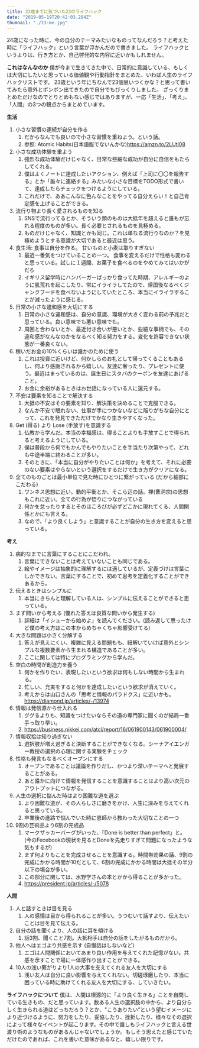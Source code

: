 ```yaml
---
title: 23歳までに気づいた23のライフハック
date: "2019-05-19T20:42:03.284Z"
thumnail: "./23-me.jpg"
---
```


24歳になった時に、今の自分のテーマみたいなものってなんだろう？と考えた時に「ライフハック」という言葉が浮かんだので書きました。
ライフハックというよりは、行き方とか、自己啓発的な内容に近いかもしれません。

**これはなんなのか**
僕が今まで生きてきた中で、日常的に意識している、もしくは大切にしたいと思っている価値観や行動指針をまとめた、いわば人生のライフハックリストです。
23歳という年にちなんで23個思いつくかな？と思って書いてみたら意外とポンポン出てきたので自分でもびっくりしました。
ざっくりまとめただけなのでとりとめもない感じではありますが、一応「生活」、「考え」、「人間」の3つの観点からまとめています。


**生活**
1. 小さな習慣の連続が自分を作る
    1. だからなんでも良いので小さな習慣を重ねよう。という話。
    2. 参照: Atomic Habits(日本語版でないんかな)https://amzn.to/2LUtl08
2. 小さな成功体験を重よう
    1. 強烈な成功体験だけじゃなく、日常な些細な成功が自分に自信をもたらしてくれる。
    2. 僕はよくノートに達成したいアクション、例えば「上司に〇〇を報告する」とか「誰々に連絡する」みたいな小さな目標をTODO形式で書いて、達成したらチェックをつけるようにしている。
    3. これだけで、ああこんなに色んなことをやってる自分えらい！と自己肯定感を上げることができる。
3. 流行り物より長く愛されるものを知る
    1. SNSで流行ってるとか、そういう類のものは大抵年を超えると誰もが忘れる程度のものが多い。長く必要とされるものを見極める。
    2. ものだけじゃなく、知識とかも同じ。これは単なる流行りなのか？を見極めようとする意識が大切であると最近は思う。
4. 食生活: 食事は自分を作る。 甘いものと小麦は取りすぎない
    1. 最近一番気をつけていることの一つ。 食事を変えるだけで性格も変わると思っている。試しに１週間、お菓子を食べるのをやめてみてはいかがだろ
    2. イギリス留学時にハンバーガーばっかり食ってた時期、アレルギーのように肌荒れを起こしたり、常にイライラしてたので、帰国後なるべくジャンクフードを食べないようにしていたところ、本当にイライラすることが減ったように感じる。
5. 日常の小さな違和感を大切にする
    1. 日常の小さな違和感は、自分の意識、環境が大きく変わる前の予兆だと思っている。良い意味でも悪い意味でも。
    2. 周囲と合わないとか、最近付き合いが悪いとか、些細な事柄でも、その違和感がなんなのかをなるべく知る努力をする。変化を許容できない状態が一番良くない。
6. 稼いだお金の10%くらいは誰かのために使う
    1. これは投資に近いけど、何かしらのお礼として帰ってくることもあるし、何より感謝されるから嬉しい。友達に奢ったり、プレゼントに使う。最近はまっているのは、誕生日にスタバのクーポンを友達にあげること。
    2. お金に余裕があるときはお世話になっている人に還元する。
7. 不安は要素を知ることで解決する
    1. 大抵の不安はその要素を知り、解決策を決めることで克服できる。
    2. なんか不安で眠れない、仕事が手につかないなどに陥りがちな自分にとって、これを発見できただけでかなり生きやすくなった。
8. Get (得る) より Lose (手放す)を意識する
    1. 仏教から学んだ。本当の幸福感は、得ることよりも手放すことで得られると考えるようにしている。
    2. 僕は普段から何でもかんでもやりたいことを手当たり次第やって、どれも中途半端に終わることが多い。
    3. そのときに、「本当に自分がやりたいことは何か」を考えて、それに必要のない要素はやらないという選択をするだけで生き方がクリアになる。
9. 全てのものごとは最小単位で見た時にひとつに繋がっている (だから細部にこだわる)
    1. ワンネス思想に近い。動的平衡とか、そこら辺の話。禅(曹洞宗)の思想もこれに近い。全ての行為が悟りにつながっている
    2. 何かを怠ったりするとそのほころびが必ずどこかに現れてくる、人間関係とかにも言える。
    3. なので、「より良くしよう」と意識することが自分の生き方を変えると思っている。

**考え**
1. 病的なまでに言葉にすることにこだわれ。
    1. 言葉にできないことは考えていないことも同じである。
    2. 絵やイメージは抽象的に理解するには適しているが、定義づけは言葉にしかできない。言葉にすることで、初めて思考を定義化することができあるから。
2. 伝えるときはシンプルに
    1. 本当にきちんと理解している人は、シンプルに伝えることができると思っている。
3. まず問いから考える (優れた答えは良質な問いから発生する)
    1. 詳細は「イシューから始めよ」を読んでください。(読み返して思ったけど僕の考え方はこの本からめちゃくちゃ影響受けてる)
4. 大きな問題は小さく分解する
    1. 答えが見えにくい、複雑に見える問題もも、紐解いていけば意外とシンプルな複数要素から生まれる構造であることが多い。
    2. ここに関しては特にプログラミングから学んだ。
5. 空白の時間が創造力を養う
    1. 何かを作りたい、表現したいという欲求は何もしない時間から生まれる。
    2. 忙しい、充実をすると何かを達成したいという欲求が消えていく。
    3. 考えからは山口さんの「思考と情報のパラドクス」に近いかも。 https://diamond.jp/articles/-/13974
6. 情報は発信源から仕入れる
    1. ググるよりも、知識をつけたいならその道の専門家に聞くのが結局一番手っ取り早い。
    2. https://business.nikkei.com/atcl/report/16/061900143/061900004/
7. 情報収拾は知り過ぎない
    1. 選択肢が増え過ぎると決断することができなくなる。シーナアイエンガー教授の選択の心理に関する実験をチェック
8. 性格も発言もなるべくオープンにする
    1. オープンであることは議論を作りだし、かつより深いテーマへと発展することがある。
    2. あと誰かに向けて情報を発信することを意識することはより高い次元のアウトプットにつながる。
9. 人生の選択に悩んだ時はより困難な道を選ぶ
    1. より困難な道が、その人らしさに磨きをかけ、人生に深みを与えてくれると思っている。
    2. 卒業後の進路で悩んでいた時に恩師から教わった大切なことの一つ
10. 9割の芸術品より6割の完成品
    1. マークザッカーバーグがいった、「Done is better than perfect」と。 (今のFecebookの現状を見るとDoneを先走りすぎて問題になったような気もするが)
    2. まず何よりもことを完成させることを意識する。時間帯効果の話、9割の完成にかかる時間が10だとして、6割の完成にかかる時間は大抵その半分以下の場合が多い。
    3. この部分に関しては、水野学さんの本とかから得ることが多かった。
    1. https://president.jp/articles/-/5078

**人間**
1. 人と話すときは目を見る
    1. 人の感情は目から得られることが多い。うつむいて話すより、伝えたいことは目を見て伝える。
2. 自分の話を聞くより、人の話に耳を傾ける
    1. 話3割、聞くこと7割。大抵相手は自分の話をしたがるものだから。
3. 他人へはエゴより共感を示す (自慢話はしないなど)
    1. エゴは人間関係においてあまり良い作用を与えてくれた記憶がない。共感を示すことで場に一体感作り出すことができる。
4. 10人の浅い繋がりより1人の大事を支えてくれる友人を大切にする
    1. 浅い友人は自分に良い影響を与えてくれない。切磋琢磨したり、本当に困っている時に助けてくれる友人を大切にする、していきたい。

**ライフハックについて**
僕は、人間は根源的に「より良く生きる」ことを自問している生きもの、だと思っています。数ある人生の選択肢の中から、より自分らしく生きられる道はどっちだろう？とか、"こうありたい”という望むイメージにより近づけるように、努力をしたり、妥協したり、挫折したり、様々なその選択によって様々なイベントが起こります。その中で誰しもライフハックと言える世渡り術のようなものがあるんじゃないでしょうか。もしそう思えたと感じていただけたのであれば、これを書いた意味があるなと、嬉しい限りです。

